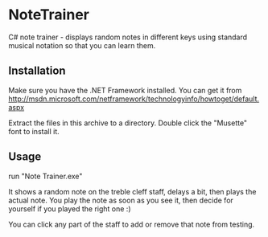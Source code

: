 # NoteTrainer
C# note trainer - displays random notes in different keys using standard musical notation so that you can learn them.

Installation
------------
Make sure you have the .NET Framework installed.  You can get it from
    http://msdn.microsoft.com/netframework/technologyinfo/howtoget/default.aspx

Extract the files in this archive to a directory.
Double click the "Musette" font to install it.


Usage
-----
run "Note Trainer.exe"

It shows a random note on the treble cleff staff, delays a bit, then plays the 
actual note.  You play the note as soon as you see it, then decide for yourself 
if you played the right one :)

You can click any part of the staff to add or remove that note from testing.